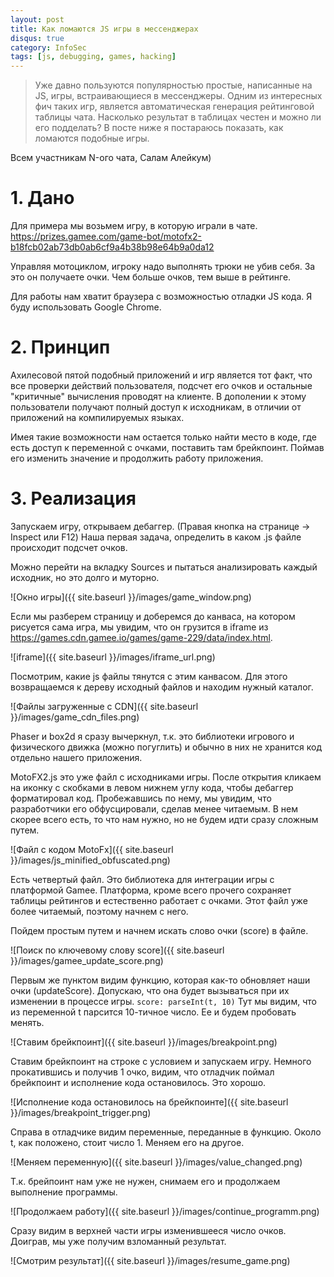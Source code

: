 ```yaml
---
layout: post
title: Как ломаются JS игры в мессенджерах
disqus: true
category: InfoSec
tags: [js, debugging, games, hacking]
---
```


> Уже давно пользуются популярностью простые, написанные на JS, игры, встраивающиеся в мессенджеры. Одним из интересных фич таких игр, является автоматическая генерация рейтинговой таблицы чата. Насколько результат в таблицах честен и можно ли его подделать? В посте ниже я постараюсь показать, как ломаются подобные игры.

Всем участникам N-ого чата, Салам Алейкум)

# 1. Дано

Для примера мы возьмем игру, в которую играли в чате. 
https://prizes.gamee.com/game-bot/motofx2-b18fcb02ab73db0ab6cf9a4b38b98e64b9a0da12

Управляя мотоциклом, игроку надо выполнять трюки не убив себя. За это он получаете очки. Чем больше очков, тем выше в рейтинге.

Для работы нам хватит браузера с возможностью отладки JS кода. Я буду использовать Google Chrome.

# 2. Принцип

Ахилесовой пятой подобный приложений и игр является тот факт, что все проверки действий пользователя, подсчет его очков и остальные "критичные" вычисления проводят на клиенте. В дополении к этому пользователи получают полный доступ к исходникам, в отличии от приложений на компилируемых языках.

Имея такие возможности нам остается только найти место в коде, где есть доступ к переменной с очками, поставить там брейкпоинт. Поймав его изменить значение и продолжить работу приложения. 

# 3. Реализация

Запускаем игру, открываем дебаггер. (Правая кнопка на странице -> Inspect или F12) Наша первая задача, определить в каком .js файле происходит подсчет очков. 

Можно перейти на вкладку Sources и пытаться анализировать каждый исходник, но это долго и муторно. 

![Окно игры]({{ site.baseurl }}/images/game_window.png)

Если мы разберем страницу и доберемся до канваса, на котором рисуется сама игра, мы увидим, что он грузится в iframe из https://games.cdn.gamee.io/games/game-229/data/index.html. 

![iframe]({{ site.baseurl }}/images/iframe_url.png)

Посмотрим, какие js файлы тянутся с этим канвасом. Для этого возвращаемся к дереву исходный файлов и находим нужный каталог. 

![Файлы загруженные с CDN]({{ site.baseurl }}/images/game_cdn_files.png)

Phaser и box2d я сразу вычеркнул, т.к. это библиотеки игрового и физического движка (можно погуглить) и обычно в них не хранится код отдельно нашего приложения.

MotoFX2.js это уже файл с исходниками игры. После открытия кликаем на иконку с скобками в левом нижнем углу кода, чтобы дебаггер форматировал код. 
Пробежавшись по нему, мы увидим, что разработчики его обфусцировали, сделав менее читаемым. В нем скорее всего есть, то что нам нужно, но не будем идти сразу сложным путем.

![Файл с кодом MotoFx]({{ site.baseurl }}/images/js_minified_obfuscated.png)

Есть четвертый файл. Это библиотека для интеграции игры с платформой Gamee. Платформа, кроме всего прочего сохраняет таблицы рейтингов и естественно работает с очками. Этот файл уже более читаемый, поэтому начнем с него.

Пойдем простым путем и начнем искать слово очки (score) в файле.

![Поиск по ключевому слову score]({{ site.baseurl }}/images/gamee_update_score.png)

Первым же пунктом видим функцию, которая как-то обновляет наши очки (updateScore). Допускаю, что она будет вызываться при их изменении в процессе игры. 
```score: parseInt(t, 10)``` Тут мы видим, что из переменной t парсится 10-тичное число. Ее и будем пробовать менять.

![Ставим брейкпоинт]({{ site.baseurl }}/images/breakpoint.png)

Ставим брейкпоинт на строке с условием и запускаем игру. Немного прокатившись и получив 1 очко, видим, что отладчик поймал брейкпоинт и исполнение кода остановилось. Это хорошо.

![Исполнение кода остановилось на брейкпоинте]({{ site.baseurl }}/images/breakpoint_trigger.png)

Справа в отладчике видим переменные, переданные в функцию. Около t, как положено, стоит число 1. Меняем его на другое.

![Меняем переменную]({{ site.baseurl }}/images/value_changed.png)

Т.к. брейпоинт нам уже не нужен, снимаем его и продолжаем выполнение программы.

![Продолжаем работу]({{ site.baseurl }}/images/continue_programm.png)

Сразу видим в верхней части игры изменившееся число очков. Доиграв, мы уже получим взломанный результат.

![Смотрим результат]({{ site.baseurl }}/images/resume_game.png) 